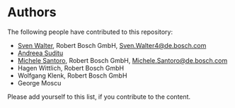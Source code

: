# Authors

The following people have contributed to this repository:

* [Sven Walter](https://github.com/waltersve), Robert Bosch GmbH, Sven.Walter4@de.bosch.com
* [Andreea Suditu](https://github.com/andreea-suditu)
* [Michele Santoro](https://github.com/michelu89), Robert Bosch GmbH, Michele.Santoro@de.bosch.com
* Hagen Wittlich, Robert Bosch GmbH 
* Wolfgang Klenk, Robert Bosch GmbH
* George Moscu

Please add yourself to this list, if you contribute to the content.
